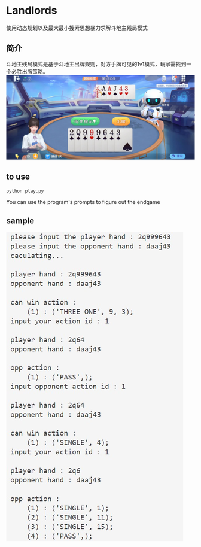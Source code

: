 # Landlords
使用动态规划以及最大最小搜索思想暴力求解斗地主残局模式

## 简介
斗地主残局模式是基于斗地主出牌规则，对方手牌可见的1v1模式，玩家需找到一个必胜出牌策略。
![示例](./picture/sample.jpg)

## to use
```
python play.py
```
You can use the program's prompts to figure out the endgame


## sample 
![示例](./picture/result.jpg)